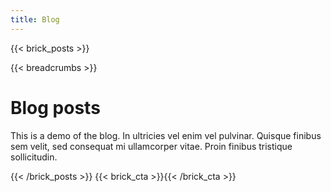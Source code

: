 ```yaml
---
title: Blog
---
```

{{< brick_posts >}}

{{< breadcrumbs >}}

# Blog posts

This is a demo of the blog. In ultricies vel enim vel pulvinar. Quisque finibus sem velit, sed consequat mi ullamcorper vitae. Proin finibus tristique sollicitudin.

{{< /brick_posts >}}
{{< brick_cta >}}{{< /brick_cta >}}